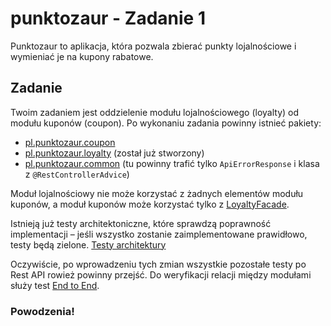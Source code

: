# punktozaur - Zadanie 1

Punktozaur to aplikacja, która pozwala zbierać punkty lojalnościowe i wymieniać je na kupony rabatowe.

## Zadanie

Twoim zadaniem jest oddzielenie modułu lojalnościowego (loyalty) od modułu kuponów (coupon).
Po wykonaniu zadania powinny istnieć pakiety:
* [pl.punktozaur.coupon](./src/main/java/pl/punktozaur/coupon)
* [pl.punktozaur.loyalty](./src/main/java/pl/punktozaur/loyalty) (został już stworzony)
* [pl.punktozaur.common](./src/main/java/pl/punktozaur/common) (tu powinny trafić tylko `ApiErrorResponse` i klasa z `@RestControllerAdvice`)

Moduł lojalnościowy nie może korzystać z żadnych elementów modułu kuponów, a moduł kuponów może korzystać tylko z [LoyaltyFacade](./src/main/java/pl/punktozaur/loyalty/LoyaltyFacade.java).

Istnieją już testy architektoniczne, które sprawdzą poprawność implementacji – jeśli wszystko zostanie zaimplementowane prawidłowo, testy będą zielone.
[Testy architektury](./src/test/java/pl/punktozaur/architecture/ArchitectureTest.java)

Oczywiście, po wprowadzeniu tych zmian wszystkie pozostałe testy po Rest API rowież powinny przejść.
Do weryfikacji relacji między modułami służy test [End to End](./src/test/java/pl/punktozaur/CreateCouponEndToEndTest.java).

### Powodzenia!
